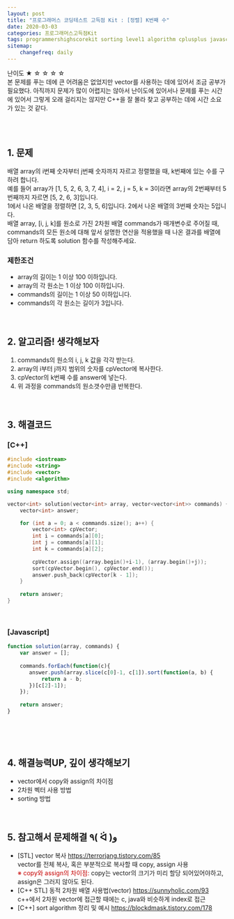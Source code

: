 ```yaml
---
layout: post
title: "프로그래머스 코딩테스트 고득점 Kit : [정렬] K번째 수"
date: 2020-03-03
categories: 프로그래머스고득점Kit
tags: programmershighscorekit sorting level1 algorithm cplusplus javascript
sitemap:
    changefreq: daily
---
```


난이도 ★ ☆ ☆ ☆ ☆  
본 문제를 푸는 데에 큰 어려움은 없었지만 vector를 사용하는 데에 있어서 조금 공부가 필요했다. 아직까지 문제가 많이 어렵지는 않아서 난이도에 있어서나 문제를 푸는 시간에 있어서 그렇게 오래 걸리지는 않지만 C++을 잘 몰라 찾고 공부하는 데에 시간 소요가 있는 것 같다.  
<br/>

<br/>

## 1. 문제
배열 array의 i번째 숫자부터 j번째 숫자까지 자르고 정렬했을 때, k번째에 있는 수를 구하려 합니다.  
예를 들어 array가 [1, 5, 2, 6, 3, 7, 4], i = 2, j = 5, k = 3이라면 array의 2번째부터 5번째까지 자르면 [5, 2, 6, 3]입니다.  
1에서 나온 배열을 정렬하면 [2, 3, 5, 6]입니다. 2에서 나온 배열의 3번째 숫자는 5입니다.  
배열 array, [i, j, k]를 원소로 가진 2차원 배열 commands가 매개변수로 주어질 때, commands의 모든 원소에 대해 앞서 설명한 연산을 적용했을 때 나온 결과를 배열에 담아 return 하도록 solution 함수를 작성해주세요.

### 제한조건
- array의 길이는 1 이상 100 이하입니다.
- array의 각 원소는 1 이상 100 이하입니다.
- commands의 길이는 1 이상 50 이하입니다.
- commands의 각 원소는 길이가 3입니다.
<br/><br/><br/>

## 2. 알고리즘! 생각해보자
1. commands의 원소의 i, j, k 값을 각각 받는다.  
2. array의 i부터 j까지 범위의 숫자를 cpVector에 복사한다.  
3. cpVector의 k번째 수를 answer에 넣는다.  
4. 위 과정을 commands의 원소갯수만큼 반복한다.  
<br/><br/>

## 3. 해결코드
### [C++]
```c++
#include <iostream>
#include <string>
#include <vector>
#include <algorithm>

using namespace std;

vector<int> solution(vector<int> array, vector<vector<int>> commands) {
    vector<int> answer;

    for (int a = 0; a < commands.size(); a++) {
        vector<int> cpVector;
        int i = commands[a][0];
        int j = commands[a][1];
        int k = commands[a][2];
        
        cpVector.assign((array.begin()+i-1), (array.begin()+j));
        sort(cpVector.begin(), cpVector.end());
        answer.push_back(cpVector[k - 1]);
    }
    
    return answer;
}
```
<br/>

### [Javascript]
```javascript
function solution(array, commands) {
    var answer = [];
    
    commands.forEach(function(c){
       answer.push(array.slice(c[0]-1, c[1]).sort(function(a, b) {
           return a - b;
       })[c[2]-1]);
    });
    
    return answer;
}
```
<br/><br/><br/>


## 4. 해결능력UP, 깊이 생각해보기
- vector에서 copy와 assign의 차이점
- 2차원 벡터 사용 방법
- sorting 방법
<br/><br/><br/>


## 5. 참고해서 문제해결 ٩( ᐛ )و
- [STL] vector 복사 <https://terrorjang.tistory.com/85>  
vector를 전체 복사, 혹은 부분적으로 복사할 때 copy, assign 사용  
<span style="color: #c70000">※ copy와 assign의 차이점:</span> copy는 vector의 크기가 미리 할당 되어있어야하고, assign은 그러지 않아도 된다.
- [C++ STL] 동적 2차원 배열 사용법(vector) <https://sunnyholic.com/93>  
c++에서 2차원 vector에 접근할 때에는 c, java와 비슷하게 index로 접근
- [C++] sort algorithm 정리 및 예시 <https://blockdmask.tistory.com/178>
<br/><br/><br/>